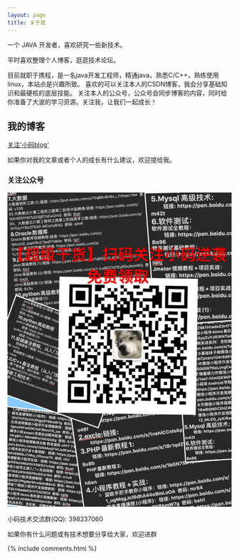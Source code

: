 ```yaml
---
layout: page
title: 关于我 
---
```


一个 JAVA 开发者，喜欢研究一些新技术。
<p>
平时喜欢整理个人博客，逛逛技术论坛。
<p>
目前就职于携程，是一名java开发工程师，精通java，熟悉C/C++，熟练使用linux，本站点是兴趣所致。
喜欢的可以关注本人的CSDN博客，我会分享基础知识和最硬核的底层技能。
关注本人的公众号，公众号会同步博客的内容，同时给你准备了大波的学习资源。关注我，让我们一起成长！
<p>

<h2> 我的博客 </h2>  

<p>

<p>

<a href="xiaomaweifu.blog.csdn.net">关注'小码blog'</a>

<p>

如果你对我的文章或者个人的成长有什么建议，欢迎提给我。


<h3> 关注公众号 </h3>  

<p> 

![avatar](/images/gzh2.jpg)
<p> 
小码技术交流群(QQ): 398237060     
<p> 
如果你有什么问题或有技术想要分享给大家，欢迎进群
<p> 


{% include comments.html %}

